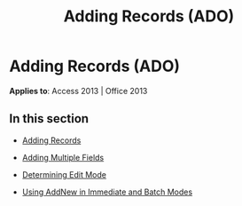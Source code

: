 ﻿---
title: Adding Records (ADO)
TOCTitle: Adding Records
ms:assetid: f9cc6449-c368-4f54-95a7-1be9146cd8b6
ms:mtpsurl: https://msdn.microsoft.com/en-us/library/JJ250271(v=office.15)
ms:contentKeyID: 48548822
ms.date: 09/18/2015
mtps_version: v=office.15
---

# Adding Records (ADO)


**Applies to**: Access 2013 | Office 2013

## In this section

  - [Adding Records](adding-records.md)

  - [Adding Multiple Fields](adding-multiple-fields.md)

  - [Determining Edit Mode](determining-edit-mode.md)

  - [Using AddNew in Immediate and Batch Modes](using-addnew-in-immediate-and-batch-modes.md)

